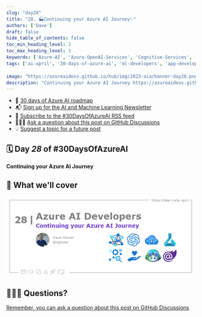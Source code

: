 ```yaml
---
slug: "day28"
title: "28. 🏭Continuing your Azure AI Journey✨"
authors: ['Dave']
draft: false
hide_table_of_contents: false
toc_min_heading_level: 2
toc_max_heading_level: 3
keywords: ['Azure-AI', 'Azure-OpenAI-Services', 'Cognitive-Services', 'Machine-Learning', 'MLOps', 'rai', 'CoPilot', 'Blazor']
tags: ['ai-april', '30-days-of-azure-ai', 'ml-developers', 'app-developers', 'azure-ml', 'azure-open-ai', 'azure-cognitive-services', 'responsible-ai', 'azure-ai-fundamentals']

image: "https://azureaidevs.github.io/hub/img/2023-aia/banner-day28.png"
description: "Continuing your Azure AI Journey https://azureaidevs.github.io/hub/2023-aia/day28 #30DaysOfAzureAI #AzureAiDevs #AI"
---
```


<head>  

  <link rel="canonical"  href="https://azureaidevs.github.io/hub/2023-aia/day28"  />

</head>


- 📍 [30 days of Azure AI roadmap](/hub/roadmap/30days/)
- 📬 [Sign up for the AI and Machine Learning Newsletter](https://aka.ms/azure-ai-dev-newsletter)
- 📰 [Subscribe to the #30DaysOfAzureAI RSS feed](https://azureaidevs.github.io/hub/2023-aia/rss.xml)
- 🙋🏾‍♂️ [Ask a question about this post on GitHub Discussions](https://github.com/AzureAiDevs/hub/discussions/categories/28-continuing-your-azure-ai-journey✨)
- 💡 [Suggest a topic for a future post](https://github.com/AzureAiDevs/hub/discussions/categories/call-for-content)

## 🗓️ Day _28_ of #30DaysOfAzureAI

<!-- README
The following description is also used for the tweet. So it should be action oriented and grab attention 
If you update the description, please update the description: in the frontmatter as well.
-->

**Continuing your Azure AI Journey**

<!-- README
The following is the intro to the post. It should be a short teaser for the post.
-->



## 🎯 What we'll cover

<!-- README
The following list is the main points of the post. There should be 3-4 main points.
 -->




<!-- 
- Main point 1
- Main point 2
- Main point 3 
- Main point 4
-->

![Image banner for day 28](./../../static/img/2023-aia/banner-day28.png)

<!-- README
Add or update a list relevant references here. These could be links to other blog posts, Microsoft Learn Module, videos, or other resources.
-->



<!-- README
The following is the body of the post. It should be an overview of the post that you are referencing.
See the Learn More section, if you supplied a canonical link, then will be displayed here.
-->






## 🙋🏾‍♂️ Questions?

[Remember, you can ask a question about this post on GitHub Discussions](https://github.com/AzureAiDevs/Discussions/discussions/categories/28-continuing-your-azure-ai-journey✨)